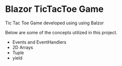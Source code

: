 # Blazor TicTacToe Game
Tic Tac Toe Game developed using using Balzor

Below are some of the concepts utilized in this project.

- Events and EventHandlers
- 2D Arrays
- Tuple
- yield
